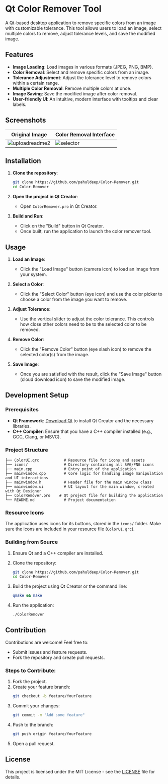 # **Qt Color Remover Tool**

A Qt-based desktop application to remove specific colors from an image with customizable tolerance. This tool allows users to load an image, select multiple colors to remove, adjust tolerance levels, and save the modified image.

## **Features**
- **Image Loading**: Load images in various formats (JPEG, PNG, BMP).
- **Color Removal**: Select and remove specific colors from an image.
- **Tolerance Adjustment**: Adjust the tolerance level to remove colors within a certain range.
- **Multiple Color Removal**: Remove multiple colors at once.
- **Image Saving**: Save the modified image after color removal.
- **User-friendly UI**: An intuitive, modern interface with tooltips and clear labels.

## **Screenshots**
| Original Image | Color Removal Interface |
| -------------- | ----------------------- |
| ![uploadreadme2](https://github.com/user-attachments/assets/73e93008-975f-4db3-8e7f-17557b1ef6da) | ![selector](https://github.com/user-attachments/assets/7150a18b-484c-43a1-818a-74371ef14fb7) |

## **Installation**

1. **Clone the repository**:
   ```bash
   git clone https://github.com/pahuldeep/Color-Remover.git
   cd Color-Remover
   ```

2. **Open the project in Qt Creator**:
   - Open `ColorRemover.pro` in Qt Creator.

3. **Build and Run**:
   - Click on the "Build" button in Qt Creator.
   - Once built, run the application to launch the color remover tool.

## **Usage**

1. **Load an Image**:
   - Click the "Load Image" button (camera icon) to load an image from your system.

2. **Select a Color**:
   - Click the "Select Color" button (eye icon) and use the color picker to choose a color from the image you want to remove.

3. **Adjust Tolerance**:
   - Use the vertical slider to adjust the color tolerance. This controls how close other colors need to be to the selected color to be removed.

4. **Remove Color**:
   - Click the "Remove Color" button (eye slash icon) to remove the selected color(s) from the image.

5. **Save Image**:
   - Once you are satisfied with the result, click the "Save Image" button (cloud download icon) to save the modified image.

## **Development Setup**

### **Prerequisites**

- **Qt Framework**: [Download Qt](https://www.qt.io/download) to install Qt Creator and the necessary libraries.
- **C++ Compiler**: Ensure that you have a C++ compiler installed (e.g., GCC, Clang, or MSVC).

### **Project Structure**
```
├── ColorUI.qrc           # Resource file for icons and assets
├── icons/                # Directory containing all SVG/PNG icons
├── main.cpp              # Entry point of the application
├── mainwindow.cpp        # Core logic for handling image manipulation and UI interactions
├── mainwindow.h          # Header file for the main window class
├── mainwindow.ui         # UI layout for the main window, created with Qt Designer
├── ColorRemover.pro    # Qt project file for building the application
└── README.md             # Project documentation
```

### **Resource Icons**
The application uses icons for its buttons, stored in the `icons/` folder. Make sure the icons are included in your resource file (`ColorUI.qrc`).

### **Building from Source**

1. Ensure Qt and a C++ compiler are installed.
2. Clone the repository:
   ```bash
   git clone https://github.com/pahuldeep/Color-Remover.git
   cd Color-Remover
   ```
3. Build the project using Qt Creator or the command line:
   ```bash
   qmake && make
   ```

4. Run the application:
   ```bash
   ./ColorRemover
   ```

## **Contribution**

Contributions are welcome! Feel free to:
- Submit issues and feature requests.
- Fork the repository and create pull requests.

### **Steps to Contribute**:
1. Fork the project.
2. Create your feature branch:
   ```bash
   git checkout -b feature/YourFeature
   ```
3. Commit your changes:
   ```bash
   git commit -m "Add some feature"
   ```
4. Push to the branch:
   ```bash
   git push origin feature/YourFeature
   ```
5. Open a pull request.

## **License**
This project is licensed under the MIT License - see the [LICENSE](LICENSE) file for details.
